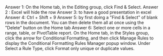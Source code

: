 Answer 1: On the Home tab, in the Editing group, click Find & Select.
Answer 2 : Excel will hide the row
Answer 3: to have a good presentation in excel
Answer 4: Ctrl + Shift + 9 
Answer 5: by first doing a "Find & Select" of blank rows in the document. You can then delete them all at once using the "Delete" button on the Home tab
Answer 6: Select one or more cells in a range, table, or PivotTable report. On the Home tab, in the Styles group, click the arrow for Conditional Formatting, and then click Manage Rules to display the Conditional Formatting Rules Manager popup window. Under Select a Rule Type, click Format only unique or duplicate values.
